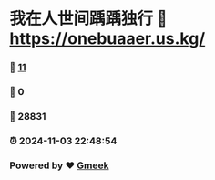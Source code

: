 # 我在人世间踽踽独行 :link: https://onebuaaer.us.kg/ 
### :page_facing_up: [11](https://onebuaaer.us.kg//tag.html) 
### :speech_balloon: 0 
### :hibiscus: 28831 
### :alarm_clock: 2024-11-03 22:48:54 
### Powered by :heart: [Gmeek](https://github.com/Meekdai/Gmeek)
